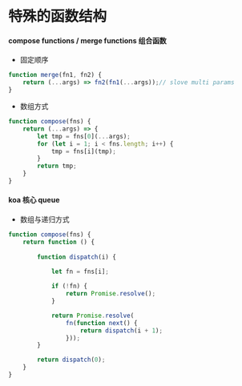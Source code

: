 # 特殊的函数结构 


#### compose functions  / merge functions 组合函数

+ 固定顺序

```js
function merge(fn1, fn2) {
    return (...args) => fn2(fn1(...args));// slove multi params
}
```


+ 数组方式

```js
function compose(fns) {
    return (...args) => {
        let tmp = fns[0](...args);
        for (let i = 1; i < fns.length; i++) {
            tmp = fns[i](tmp);
        }
        return tmp;
    }
}
```
#### koa 核心 queue

+ 数组与递归方式

```js
function compose(fns) {
    return function () {
        
        function dispatch(i) {

            let fn = fns[i];
            
            if (!fn) {
                return Promise.resolve();
            }

            return Promise.resolve(
                fn(function next() {
                    return dispatch(i + 1);
                }));
        }

        return dispatch(0);
    }
}
```
  